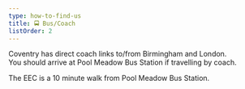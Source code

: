 ```yaml
---
type: how-to-find-us
title: 🚍 Bus/Coach
listOrder: 2
---
```


Coventry has direct coach links to/from Birmingham and London.<br/> You should arrive at Pool Meadow Bus Station if travelling by coach.

The EEC is a 10 minute walk from Pool Meadow Bus Station.
